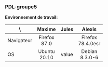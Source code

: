 ### PDL-groupe5

**Environnement de travail:**

<table>
    <thead>
        <tr>
            <th>\</th>
            <th>Maxime</th>
            <th>Jules</th>
            <th>Alexis</th>
        </tr>
    </thead>
    <tbody>
        <tr>
            <td>Navigateur</td>
            <td align="center">Firefox</br>87.0</td>
            <td align="center"></td>
            <td align="center">Firefox</br>78.4.0esr</td>
        </tr>
        <tr>
            <td>OS</td>
            <td align="center">Ubuntu</br>20.10</td>
            <td align="center">value</td>
            <td align="center">Debian</br>8.3.0-6</td>
        </tr>
    </tbody>
</table>
